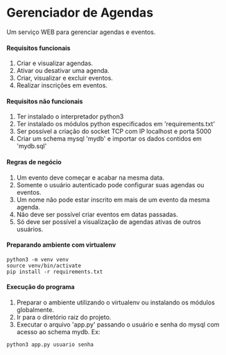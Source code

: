 # Gerenciador de Agendas

Um serviço WEB para gerenciar agendas e eventos.

#### Requisitos funcionais
1. Criar e visualizar agendas.
2. Ativar ou desativar uma agenda.
3. Criar, visualizar e excluir eventos.
4. Realizar inscrições em eventos.


#### Requisitos não funcionais
1. Ter instalado o interpretador python3
2. Ter instalado os módulos python especificados em 'requirements.txt'
3. Ser possível a criação do socket TCP com IP localhost e porta 5000
4. Criar um schema mysql 'mydb' e importar os dados contidos em 'mydb.sql'

#### Regras de negócio
1. Um evento deve começar e acabar na mesma data.
2. Somente o usuário autenticado pode configurar suas agendas ou eventos.
3. Um nome não pode estar inscrito em mais de um evento da mesma agenda.
4. Não deve ser possível criar eventos em datas passadas.
5. Só deve ser possível a visualização de agendas ativas de outros usuários.

#### Preparando ambiente com virtualenv

```shell
python3 -m venv venv
source venv/bin/activate
pip install -r requirements.txt
```
#### Execução do programa
1. Preparar o ambiente utilizando o virtualenv ou instalando os módulos globalmente.
2. Ir para o diretório raiz do projeto.
3. Executar o arquivo 'app.py' passando o usuário e senha do mysql com acesso ao schema mydb. Ex:
```shell
python3 app.py usuario senha
```
